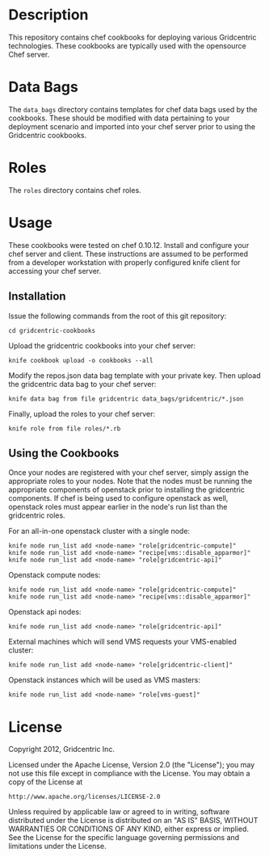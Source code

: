 Description
===========

This repository contains chef cookbooks for deploying various
Gridcentric technologies. These cookbooks are typically used with the
opensource Chef server.

Data Bags
=========

The `data_bags` directory contains templates for chef data bags used
by the cookbooks. These should be modified with data pertaining to
your deployment scenario and imported into your chef server prior to
using the Gridcentric cookbooks.

Roles
=====

The `roles` directory contains chef roles.

Usage
=====

These cookbooks were tested on chef 0.10.12. Install and configure
your chef server and client. These instructions are assumed to be
performed from a developer workstation with properly configured knife
client for accessing your chef server.

Installation
------------

Issue the following commands from the root of this git repository:

    cd gridcentric-cookbooks

Upload the gridcentric cookbooks into your chef server:
    
    knife cookbook upload -o cookbooks --all
    
Modify the repos.json data bag template with your private key. Then
upload the gridcentric data bag to your chef server:

    knife data bag from file gridcentric data_bags/gridcentric/*.json
    
Finally, upload the roles to your chef server:

    knife role from file roles/*.rb

Using the Cookbooks
-------------------

Once your nodes are registered with your chef server, simply assign
the appropriate roles to your nodes. Note that the nodes must be
running the appropriate components of openstack prior to installing
the gridcentric components. If chef is being used to configure
openstack as well, openstack roles must appear earlier in the node's
run list than the gridcentric roles.

For an all-in-one openstack cluster with a single node:

    knife node run_list add <node-name> "role[gridcentric-compute]"
    knife node run_list add <node-name> "recipe[vms::disable_apparmor]"
    knife node run_list add <node-name> "role[gridcentric-api]"

Openstack compute nodes:

    knife node run_list add <node-name> "role[gridcentric-compute]"
    knife node run_list add <node-name> "recipe[vms::disable_apparmor]"
    
Openstack api nodes:

    knife node run_list add <node-name> "role[gridcentric-api]"
    
External machines which will send VMS requests your VMS-enabled
cluster:

    knife node run_list add <node-name> "role[gridcentric-client]"
    
Openstack instances which will be used as VMS masters:

    knife node run_list add <node-name> "role[vms-guest]"

License
=======

Copyright 2012, Gridcentric Inc.

Licensed under the Apache License, Version 2.0 (the "License");
you may not use this file except in compliance with the License.
You may obtain a copy of the License at

    http://www.apache.org/licenses/LICENSE-2.0

Unless required by applicable law or agreed to in writing, software
distributed under the License is distributed on an "AS IS" BASIS,
WITHOUT WARRANTIES OR CONDITIONS OF ANY KIND, either express or implied.
See the License for the specific language governing permissions and
limitations under the License.
